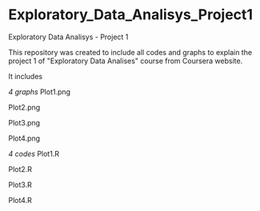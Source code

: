 # Exploratory_Data_Analisys_Project1
Exploratory Data Analisys - Project 1

This repository was created to include all codes and graphs to explain the project 1 of "Exploratory Data Analises" course from Coursera website.


It includes 

*4 graphs*
Plot1.png

Plot2.png

Plot3.png

Plot4.png

*4 codes*
Plot1.R

Plot2.R

Plot3.R

Plot4.R
